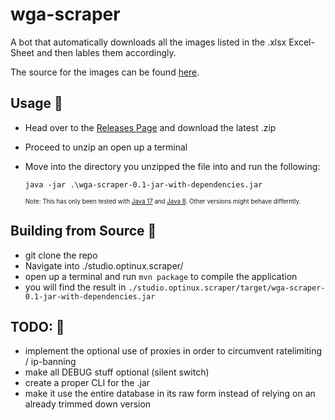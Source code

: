# wga-scraper

A bot that automatically downloads all the images listed in the .xlsx Excel-Sheet and then lables them accordingly.

The source for the images can be found [here](https://www.wga.hu/).

## Usage 📲

- Head over to the [Releases Page](https://github.com/Optinux/wga-scraper/releases) and download the latest .zip
- Proceed to unzip an open up a terminal
- Move into the directory you unzipped the file into and run the following:

  `java -jar .\wga-scraper-0.1-jar-with-dependencies.jar`

  <sup><sup> Note: This has only been tested with [Java 17](https://adoptium.net/) and [Java 8](https://developer.ibm.com/languages/java/semeru-runtimes/downloads). Other versions might behave differntly. <sup><sup>

## Building from Source 🧱

- git clone the repo
- Navigate into ./studio.optinux.scraper/
- open up a terminal and run `mvn package` to compile the application
- you will find the result in `./studio.optinux.scraper/target/wga-scraper-0.1-jar-with-dependencies.jar`

## TODO: 📝

- implement the optional use of proxies in order to circumvent ratelimiting / ip-banning
- make all DEBUG stuff optional (silent switch)
- create a proper CLI for the .jar
- make it use the entire database in its raw form instead of relying on an already trimmed down version
